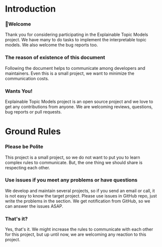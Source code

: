 # Introduction

### Welcome

Thank you for considering participating in the Explainable Topic Models project. We have many to do tasks to implement the interpretable topic models. We also welcome the bug reports too.

### The reason of existence of this document

Following the document helps to communicate among developers and maintainers. Even this is a small project, we want to minimize the communication costs.

### Wants You!

Explainable Topic Models project is an open source project and we love to get any contributions from anyone. We are welcoming reviews, questions, bug reports or pull requests.

# Ground Rules

### Please be Polite

This project is a small project, so we do not want to put you to learn complex rules to communicate. But, the one thing we should share is respecting each other.

### Use issues if you meet any problems or have questions

We develop and maintain several projects, so if you send an email or call, it is not easy to know the target project. Please use issues in GitHub repo, just write the problems in the section. We get notification from GitHub, so we can answer the issues ASAP.


### That's it?
Yes, that's it. We might increase the rules to communicate with each other for this project, but up until now, we are welcoming any reaction to this project.
